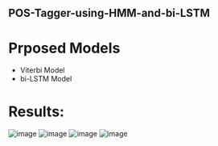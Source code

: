 ## POS-Tagger-using-HMM-and-bi-LSTM
# Prposed Models
* Viterbi Model
* bi-LSTM Model

# Results:
![image](https://user-images.githubusercontent.com/82271508/138356559-f7f67ac3-0dd4-4a49-aeaa-d430021623d4.png)
![image](https://user-images.githubusercontent.com/82271508/138356597-d58b298a-0e79-47cd-a760-01de6d1839a5.png)
![image](https://user-images.githubusercontent.com/82271508/138356618-c9bc0936-9e12-4725-abb5-928f80129e8e.png)
![image](https://user-images.githubusercontent.com/82271508/138356646-2c77b008-4608-4bd3-b004-f5068deb89db.png)

